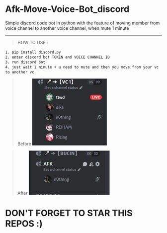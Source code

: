 # Afk-Move-Voice-Bot_discord
Simple discord code bot in python with the feature of moving member from voice channel to another voice channel, when mute 1 minute 

---
> HOW TO USE : </br>
```
1. pip install discord.py
2. enter discord bot TOKEN and VOICE CHANNEL ID
3. run discord bot
4. just wait 1 minute + u need to mute and then you move from your vc to another vc
```
> Before
![image img](/example1.png)

> After
![image img](/example2.png)

# DON'T FORGET TO STAR THIS REPOS :)
